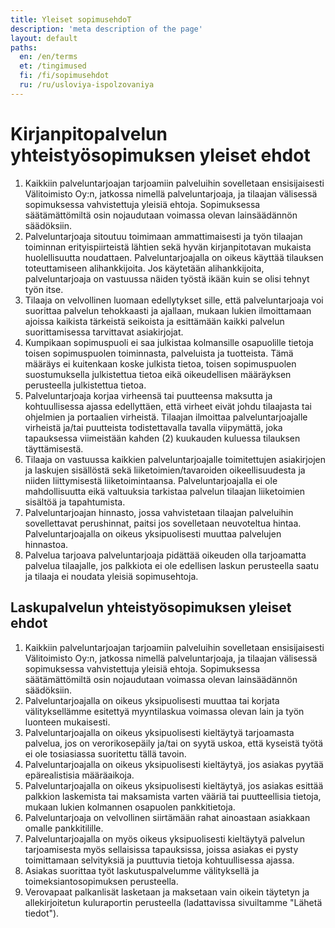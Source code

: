 ```yaml
---
title: Yleiset sopimusehdoT
description: 'meta description of the page'
layout: default
paths:
  en: /en/terms
  et: /tingimused
  fi: /fi/sopimusehdot
  ru: /ru/usloviya-ispolzovaniya
---
```


# Kirjanpitopalvelun yhteistyösopimuksen yleiset ehdot

1. Kaikkiin palveluntarjoajan tarjoamiin palveluihin sovelletaan ensisijaisesti Välitoimisto Oy:n, jatkossa nimellä palveluntarjoaja, ja tilaajan välisessä sopimuksessa vahvistettuja yleisiä ehtoja. Sopimuksessa säätämättömiltä osin nojaudutaan voimassa olevan lainsäädännön säädöksiin.
1. Palveluntarjoaja sitoutuu toimimaan ammattimaisesti ja työn tilaajan toiminnan erityispiirteistä lähtien sekä hyvän kirjanpitotavan mukaista huolellisuutta noudattaen. Palveluntarjoajalla on oikeus käyttää tilauksen toteuttamiseen alihankkijoita. Jos käytetään alihankkijoita, palveluntarjoaja on vastuussa näiden työstä ikään kuin se olisi tehnyt työn itse.
1. Tilaaja on velvollinen luomaan edellytykset sille, että palveluntarjoaja voi suorittaa palvelun tehokkaasti ja ajallaan, mukaan lukien ilmoittamaan ajoissa kaikista tärkeistä seikoista ja esittämään kaikki palvelun suorittamisessa tarvittavat asiakirjojat.
1. Kumpikaan sopimuspuoli ei saa julkistaa kolmansille osapuolille tietoja toisen sopimuspuolen toiminnasta, palveluista ja tuotteista. Tämä määräys ei kuitenkaan koske julkista tietoa, toisen sopimuspuolen suostumuksella julkistettua tietoa eikä oikeudellisen määräyksen perusteella julkistettua tietoa.
1. Palveluntarjoaja korjaa virheensä tai puutteensa maksutta ja kohtuullisessa ajassa edellyttäen, että virheet eivät johdu tilaajasta tai ohjelmien ja portaalien virheistä. Tilaajan ilmoittaa palveluntarjoajalle virheistä ja/tai puutteista todistettavalla tavalla viipymättä, joka tapauksessa viimeistään kahden (2) kuukauden kuluessa tilauksen täyttämisestä.
1. Tilaaja on vastuussa kaikkien palveluntarjoajalle toimitettujen asiakirjojen ja laskujen sisällöstä sekä liiketoimien/tavaroiden oikeellisuudesta ja niiden liittymisestä liiketoimintaansa. Palveluntarjoajalla ei ole mahdollisuutta eikä valtuuksia tarkistaa palvelun tilaajan liiketoimien sisältöä ja tapahtumista.
1. Palveluntarjoajan hinnasto, jossa vahvistetaan tilaajan palveluihin sovellettavat perushinnat, paitsi jos sovelletaan neuvoteltua hintaa. Palveluntarjoajalla on oikeus yksipuolisesti muuttaa palvelujen hinnastoa.
1. Palvelua tarjoava palveluntarjoaja pidättää oikeuden olla tarjoamatta palvelua tilaajalle, jos palkkiota ei ole edellisen laskun perusteella saatu ja tilaaja ei noudata yleisiä sopimusehtoja.

## Laskupalvelun yhteistyösopimuksen yleiset ehdot

1. Kaikkiin palveluntarjoajan tarjoamiin palveluihin sovelletaan ensisijaisesti Välitoimisto Oy:n, jatkossa nimellä palveluntarjoaja, ja tilaajan välisessä sopimuksessa vahvistettuja yleisiä ehtoja. Sopimuksessa säätämättömiltä osin nojaudutaan voimassa olevan lainsäädännön säädöksiin.
1. Palveluntarjoajalla on oikeus yksipuolisesti muuttaa tai korjata välityksellämme esitettyä myyntilaskua voimassa olevan lain ja työn luonteen mukaisesti.
1. Palveluntarjoajalla on oikeus yksipuolisesti kieltäytyä tarjoamasta palvelua, jos on verorikosepäily ja/tai on syytä uskoa, että kyseistä työtä ei ole tosiasiassa suoritettu tällä tavoin.
1. Palveluntarjoajalla on oikeus yksipuolisesti kieltäytyä, jos asiakas pyytää epärealistisia määräaikoja.
1. Palveluntarjoajalla on oikeus yksipuolisesti kieltäytyä, jos asiakas esittää palkkion laskemista tai maksamista varten vääriä tai puutteellisia tietoja, mukaan lukien kolmannen osapuolen pankkitietoja.
1. Palveluntarjoaja on velvollinen siirtämään rahat ainoastaan asiakkaan omalle pankkitilille.
1. Palveluntarjoajalla on myös oikeus yksipuolisesti kieltäytyä palvelun tarjoamisesta myös sellaisissa tapauksissa, joissa asiakas ei pysty toimittamaan selvityksiä ja puuttuvia tietoja kohtuullisessa ajassa.
1. Asiakas suorittaa työt laskutuspalvelumme välityksellä ja toimeksiantosopimuksen perusteella.
1. Verovapaat palkanlisät lasketaan ja maksetaan vain oikein täytetyn ja allekirjoitetun kuluraportin perusteella (ladattavissa sivuiltamme "Lähetä tiedot").
